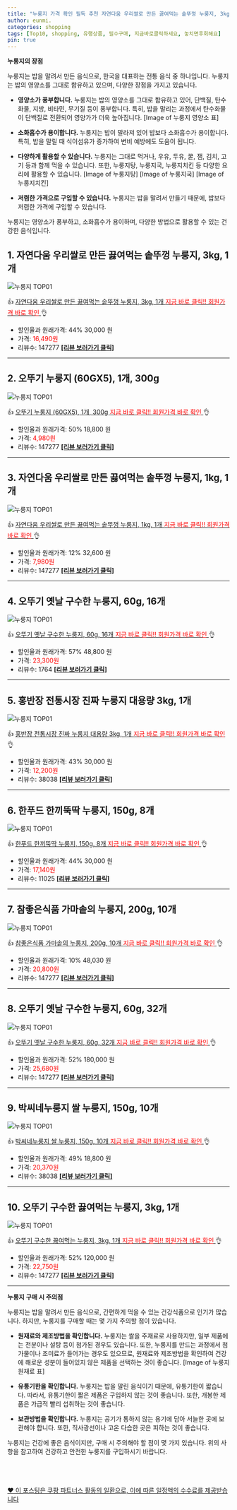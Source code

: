 ```yaml
---
title: "누룽지 가격 확인 필독 추천 자연다움 우리쌀로 만든 끓여먹는 솥뚜껑 누룽지, 3kg, 1개 비교 장점 구매가이드"
author: eunmi.
categories: shopping
tags: [Top10, shopping, 유행상품, 필수구매, 지금바로클릭하세요, 놓치면후회해요]
pin: true
---
```

**누룽지의 장점**

누룽지는 밥을 말려서 만든 음식으로, 한국을 대표하는 전통 음식 중 하나입니다. 누룽지는 밥의 영양소를 그대로 함유하고 있으며, 다양한 장점을 가지고 있습니다.

* **영양소가 풍부합니다.** 누룽지는 밥의 영양소를 그대로 함유하고 있어, 단백질, 탄수화물, 지방, 비타민, 무기질 등이 풍부합니다. 특히, 밥을 말리는 과정에서 탄수화물이 단백질로 전환되어 영양가가 더욱 높아집니다.
[Image of 누룽지 영양소 표]

* **소화흡수가 용이합니다.** 누룽지는 밥이 말라져 있어 밥보다 소화흡수가 용이합니다. 특히, 밥을 말릴 때 식이섬유가 증가하여 변비 예방에도 도움이 됩니다.

* **다양하게 활용할 수 있습니다.** 누룽지는 그대로 먹거나, 우유, 두유, 꿀, 잼, 김치, 고기 등과 함께 먹을 수 있습니다. 또한, 누룽지탕, 누룽지국, 누룽지치킨 등 다양한 요리에 활용할 수 있습니다.
[Image of 누룽지탕]
[Image of 누룽지국]
[Image of 누룽지치킨]

* **저렴한 가격으로 구입할 수 있습니다.** 누룽지는 밥을 말려서 만들기 때문에, 밥보다 저렴한 가격에 구입할 수 있습니다.

누룽지는 영양소가 풍부하고, 소화흡수가 용이하며, 다양한 방법으로 활용할 수 있는 건강한 음식입니다.

   

## 1. 자연다움 우리쌀로 만든 끓여먹는 솥뚜껑 누룽지, 3kg, 1개

![누룽지 TOP01](https://thumbnail8.coupangcdn.com/thumbnails/remote/230x230ex/image/retail/images/6235579060027063-266f60d0-c9a5-43ca-a3fd-5357a4ebeb10.jpg)


👍 [자연다움 우리쌀로 만든 끓여먹는 솥뚜껑 누룽지, 3kg, 1개 <font color=red> 지금 바로 클릭!! 회원가격 바로 확인 </font> ](https://link.coupang.com/re/AFFSDP?lptag=AF3617701&subid=GithubCoopas&pageKey=6113396742&traceid=V0-153&itemId=11536781747&vendorItemId=78811840009) 👌 


- 할인율과 원래가격: 44%  30,000   원
- 가격: <span style='color:red'>16,490원</span>
- 리뷰수: 147277  [**[리뷰 보러가기 클릭]**](https://link.coupang.com/re/AFFSDP?lptag=AF3617701&subid=GithubCoopas&pageKey=6113396742&traceid=V0-153&itemId=11536781747&vendorItemId=78811840009)

---


   

## 2. 오뚜기 누룽지 (60GX5), 1개, 300g

![누룽지 TOP01](https://thumbnail7.coupangcdn.com/thumbnails/remote/230x230ex/image/retail/images/2883716997749853-eafea708-35bc-4365-b1a2-1ca337fca9f9.jpg)


👍 [오뚜기 누룽지 (60GX5), 1개, 300g <font color=red> 지금 바로 클릭!! 회원가격 바로 확인 </font> ](https://link.coupang.com/re/AFFSDP?lptag=AF3617701&subid=GithubCoopas&pageKey=7670799783&traceid=V0-153&itemId=11357339887&vendorItemId=3011864838) 👌 


- 할인율과 원래가격: 50%  18,800   원
- 가격: <span style='color:red'>4,980원</span>
- 리뷰수: 147277  [**[리뷰 보러가기 클릭]**](https://link.coupang.com/re/AFFSDP?lptag=AF3617701&subid=GithubCoopas&pageKey=7670799783&traceid=V0-153&itemId=11357339887&vendorItemId=3011864838)

---


   

## 3. 자연다움 우리쌀로 만든 끓여먹는 솥뚜껑 누룽지, 1kg, 1개

![누룽지 TOP01](https://thumbnail10.coupangcdn.com/thumbnails/remote/230x230ex/image/retail/images/7189421799691828-d57a3591-9c1f-42bb-a605-5999237b5958.jpg)


👍 [자연다움 우리쌀로 만든 끓여먹는 솥뚜껑 누룽지, 1kg, 1개 <font color=red> 지금 바로 클릭!! 회원가격 바로 확인 </font> ](https://link.coupang.com/re/AFFSDP?lptag=AF3617701&subid=GithubCoopas&pageKey=6113396742&traceid=V0-153&itemId=14336353526&vendorItemId=81580922553) 👌 


- 할인율과 원래가격: 12%  32,600   원
- 가격: <span style='color:red'>7,980원</span>
- 리뷰수: 147277  [**[리뷰 보러가기 클릭]**](https://link.coupang.com/re/AFFSDP?lptag=AF3617701&subid=GithubCoopas&pageKey=6113396742&traceid=V0-153&itemId=14336353526&vendorItemId=81580922553)

---


   

## 4. 오뚜기 옛날 구수한 누룽지, 60g, 16개

![누룽지 TOP01](https://thumbnail7.coupangcdn.com/thumbnails/remote/230x230ex/image/retail/images/9328166299132949-3d8c5de3-4804-4374-ada0-0c3ec4509bb8.png)


👍 [오뚜기 옛날 구수한 누룽지, 60g, 16개 <font color=red> 지금 바로 클릭!! 회원가격 바로 확인 </font> ](https://link.coupang.com/re/AFFSDP?lptag=AF3617701&subid=GithubCoopas&pageKey=6216708626&traceid=V0-153&itemId=18655765528&vendorItemId=3093531476) 👌 


- 할인율과 원래가격: 57%  48,800   원
- 가격: <span style='color:red'>23,300원</span>
- 리뷰수: 1764  [**[리뷰 보러가기 클릭]**](https://link.coupang.com/re/AFFSDP?lptag=AF3617701&subid=GithubCoopas&pageKey=6216708626&traceid=V0-153&itemId=18655765528&vendorItemId=3093531476)

---


   

## 5. 홍반장 전통시장 진짜 누룽지 대용량 3kg, 1개

![누룽지 TOP01](https://thumbnail7.coupangcdn.com/thumbnails/remote/230x230ex/image/vendor_inventory/5f7f/5e99aeb4c6cc65235bf7e4d77e1cc169b5f51baa66efbbc8966b146843b1.jpg)


👍 [홍반장 전통시장 진짜 누룽지 대용량 3kg, 1개 <font color=red> 지금 바로 클릭!! 회원가격 바로 확인 </font> ](https://link.coupang.com/re/AFFSDP?lptag=AF3617701&subid=GithubCoopas&pageKey=7047447933&traceid=V0-153&itemId=17443837158&vendorItemId=84612459568) 👌 


- 할인율과 원래가격: 43%  30,000   원
- 가격: <span style='color:red'>12,200원</span>
- 리뷰수: 38038  [**[리뷰 보러가기 클릭]**](https://link.coupang.com/re/AFFSDP?lptag=AF3617701&subid=GithubCoopas&pageKey=7047447933&traceid=V0-153&itemId=17443837158&vendorItemId=84612459568)

---


   

## 6. 한푸드 한끼뚝딱 누룽지, 150g, 8개

![누룽지 TOP01](https://thumbnail8.coupangcdn.com/thumbnails/remote/230x230ex/image/retail/images/4693201818546006-d5b147bc-d972-4f77-b01f-19d3a392aec4.jpg)


👍 [한푸드 한끼뚝딱 누룽지, 150g, 8개 <font color=red> 지금 바로 클릭!! 회원가격 바로 확인 </font> ](https://link.coupang.com/re/AFFSDP?lptag=AF3617701&subid=GithubCoopas&pageKey=6816573268&traceid=V0-153&itemId=5774415&vendorItemId=3007357111) 👌 


- 할인율과 원래가격: 44%  30,000   원
- 가격: <span style='color:red'>17,140원</span>
- 리뷰수: 11025  [**[리뷰 보러가기 클릭]**](https://link.coupang.com/re/AFFSDP?lptag=AF3617701&subid=GithubCoopas&pageKey=6816573268&traceid=V0-153&itemId=5774415&vendorItemId=3007357111)

---


   

## 7. 참좋은식품 가마솥의 누룽지, 200g, 10개

![누룽지 TOP01](https://thumbnail6.coupangcdn.com/thumbnails/remote/230x230ex/image/retail/images/2615033879915282-abc0b36c-dc0e-47bb-bea4-b0d422b0a753.jpg)


👍 [참좋은식품 가마솥의 누룽지, 200g, 10개 <font color=red> 지금 바로 클릭!! 회원가격 바로 확인 </font> ](https://link.coupang.com/re/AFFSDP?lptag=AF3617701&subid=GithubCoopas&pageKey=6269635851&traceid=V0-153&itemId=12814302008&vendorItemId=3063175875) 👌 


- 할인율과 원래가격: 10%  48,030   원
- 가격: <span style='color:red'>20,800원</span>
- 리뷰수: 147277  [**[리뷰 보러가기 클릭]**](https://link.coupang.com/re/AFFSDP?lptag=AF3617701&subid=GithubCoopas&pageKey=6269635851&traceid=V0-153&itemId=12814302008&vendorItemId=3063175875)

---


   

## 8. 오뚜기 옛날 구수한 누룽지, 60g, 32개

![누룽지 TOP01](https://thumbnail9.coupangcdn.com/thumbnails/remote/230x230ex/image/retail/images/e874b22e-185a-4a38-8707-3cc07b140e127981414002910558933.png)


👍 [오뚜기 옛날 구수한 누룽지, 60g, 32개 <font color=red> 지금 바로 클릭!! 회원가격 바로 확인 </font> ](https://link.coupang.com/re/AFFSDP?lptag=AF3617701&subid=GithubCoopas&pageKey=6216708626&traceid=V0-153&itemId=18170726960&vendorItemId=85320111392) 👌 


- 할인율과 원래가격: 52%  180,000   원
- 가격: <span style='color:red'>25,680원</span>
- 리뷰수: 147277  [**[리뷰 보러가기 클릭]**](https://link.coupang.com/re/AFFSDP?lptag=AF3617701&subid=GithubCoopas&pageKey=6216708626&traceid=V0-153&itemId=18170726960&vendorItemId=85320111392)

---


   

## 9. 박씨네누룽지 쌀 누룽지, 150g, 10개

![누룽지 TOP01](https://thumbnail10.coupangcdn.com/thumbnails/remote/230x230ex/image/retail/images/2601004204491220-af67f1df-78df-476d-860a-2e8d79400d0d.jpg)


👍 [박씨네누룽지 쌀 누룽지, 150g, 10개 <font color=red> 지금 바로 클릭!! 회원가격 바로 확인 </font> ](https://link.coupang.com/re/AFFSDP?lptag=AF3617701&subid=GithubCoopas&pageKey=6816811048&traceid=V0-153&itemId=12214850846&vendorItemId=70960649153) 👌 


- 할인율과 원래가격: 49%  18,800   원
- 가격: <span style='color:red'>20,370원</span>
- 리뷰수: 38038  [**[리뷰 보러가기 클릭]**](https://link.coupang.com/re/AFFSDP?lptag=AF3617701&subid=GithubCoopas&pageKey=6816811048&traceid=V0-153&itemId=12214850846&vendorItemId=70960649153)

---


   

## 10. 오뚜기 구수한 끓여먹는 누룽지, 3kg, 1개

![누룽지 TOP01](https://thumbnail6.coupangcdn.com/thumbnails/remote/230x230ex/image/vendor_inventory/b9f6/5be806b866f589033225190991006803ac8a8d78caa6214408c3dd8d8606.jpg)


👍 [오뚜기 구수한 끓여먹는 누룽지, 3kg, 1개 <font color=red> 지금 바로 클릭!! 회원가격 바로 확인 </font> ](https://link.coupang.com/re/AFFSDP?lptag=AF3617701&subid=GithubCoopas&pageKey=7235552471&traceid=V0-153&itemId=3961654615&vendorItemId=75362353693) 👌 


- 할인율과 원래가격: 52%  120,000   원
- 가격: <span style='color:red'>22,750원</span>
- 리뷰수: 147277  [**[리뷰 보러가기 클릭]**](https://link.coupang.com/re/AFFSDP?lptag=AF3617701&subid=GithubCoopas&pageKey=7235552471&traceid=V0-153&itemId=3961654615&vendorItemId=75362353693)

---
**누룽지 구매 시 주의점**

누룽지는 밥을 말려서 만든 음식으로, 간편하게 먹을 수 있는 건강식품으로 인기가 많습니다. 하지만, 누룽지를 구매할 때는 몇 가지 주의할 점이 있습니다.

* **원재료와 제조방법을 확인합니다.** 누룽지는 쌀을 주재료로 사용하지만, 일부 제품에는 전분이나 설탕 등이 첨가된 경우도 있습니다. 또한, 누룽지를 만드는 과정에서 첨가물이나 조미료가 들어가는 경우도 있으므로, 원재료와 제조방법을 확인하여 건강에 해로운 성분이 들어있지 않은 제품을 선택하는 것이 좋습니다.
[Image of 누룽지 원재료 표]

* **유통기한을 확인합니다.** 누룽지는 밥을 말린 음식이기 때문에, 유통기한이 짧습니다. 따라서, 유통기한이 짧은 제품은 구입하지 않는 것이 좋습니다. 또한, 개봉한 제품은 가급적 빨리 섭취하는 것이 좋습니다.

* **보관방법을 확인합니다.** 누룽지는 공기가 통하지 않는 용기에 담아 서늘한 곳에 보관해야 합니다. 또한, 직사광선이나 고온 다습한 곳은 피하는 것이 좋습니다.

누룽지는 건강에 좋은 음식이지만, 구매 시 주의해야 할 점이 몇 가지 있습니다. 위의 사항을 참고하여 건강하고 안전한 누룽지를 구입하시기 바랍니다.<br><br><br><br><br> [ ❤  이 포스팅은 쿠팡 파트너스 활동의 일환으로, 이에 따른 일정액의 수수료를 제공받습니다](https://link.coupang.com/a/bcEFyh)
